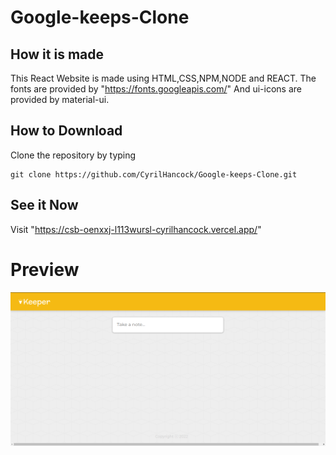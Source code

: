 # Google-keeps-Clone

## How it is made
  This React Website is made using HTML,CSS,NPM,NODE and REACT.
 The fonts are provided by "https://fonts.googleapis.com/"
 And ui-icons are provided by material-ui.
## How to Download
Clone the repository by typing
```
git clone https://github.com/CyrilHancock/Google-keeps-Clone.git
```
## See it Now
Visit "https://csb-oenxxj-l113wursl-cyrilhancock.vercel.app/"

# Preview
![This is an image](/keeps.png)

